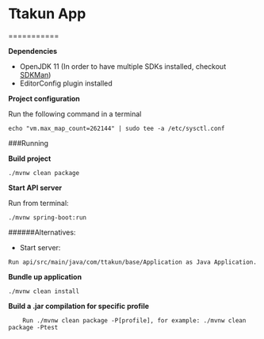 # Ttakun App

===========

**Dependencies**

* OpenJDK 11 (In order to have multiple SDKs installed, checkout [SDKMan](https://sdkman.io/))
* EditorConfig plugin installed

**Project configuration**

Run the following command in a terminal
````
echo "vm.max_map_count=262144" | sudo tee -a /etc/sysctl.conf
````

###Running

**Build project**
````
./mvnw clean package
````

**Start API server**

Run from terminal:
````
./mvnw spring-boot:run
````

######Alternatives:

* Start server:
````
Run api/src/main/java/com/ttakun/base/Application as Java Application.
````

**Bundle up application**

````
./mvnw clean install
````

**Build a .jar compilation for specific profile**

````
    Run ./mvnw clean package -P[profile], for example: ./mvnw clean package -Ptest
````

